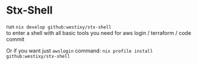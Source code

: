 # Stx-Shell

run `nix develop github:westixy/stx-shell`   
to enter a shell with all basic tools you need for aws login / terraform / code commit

Or if you want just `awslogin` command: `nix profile install github:westixy/stx-shell`
